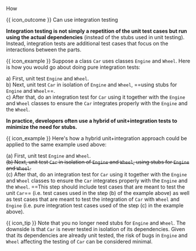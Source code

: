 <span id="title">How</span>

<span id="prereqs"><panel src="../what/unit-inElsewhere-asFlat.md" boilerplate header="%%{{ icon_prereq }} Quality Assurance → Testing → Integration Testing → What →%%" popup-url="{{ baseUrl }}/testing/testingTypes/integrationTesting/what" /></span>

<span id="outcomes">{{ icon_outcome }} Can use integration testing</span>

<div id="body">

**Integration testing is not simply a repetition of the unit test cases but run using the actual dependencies** (instead of the stubs used in unit testing). Instead, integration tests are additional test cases that focus on the interactions between the parts.

<tip-box> 

{{ icon_example }} Suppose a class `Car` uses classes `Engine` and `Wheel`. Here is how you would go about doing pure integration tests:

a) First, unit test `Engine` and `Wheel`.<br>
b) Next, unit test `Car` in isolation of `Engine` and `Wheel`, ==using stubs for `Engine` and `Wheel`==.<br>
c) After that, do an integration test for `Car` using it together with the `Engine` and `Wheel` classes to ensure the `Car` integrates properly with the `Engine` and the `Wheel`.  

</tip-box>

**In practice, developers often use a hybrid of unit+integration tests to minimize the need for stubs.**

<tip-box> 

{{ icon_example }} Here's how a hybrid unit+integration approach could be applied to the same example used above:

(a) First, unit test `Engine` and `Wheel`.<br>
~~(b) Next, unit test `Car` in isolation of `Engine` and `Wheel`, using stubs for `Engine` and `Wheel`.~~<br>
(c) After that, do an integration test for `Car` using it together with the `Engine` and `Wheel` classes to ensure the `Car` integrates properly with the `Engine` and the `Wheel`.  ==This step should include test cases that are meant to test the unit `Car`== (i.e. test cases used in the step (b) of the example above) as well as test cases that are meant to test the integration of `Car` with `Wheel` and `Engine` (i.e. pure integration test cases used of the step (c) in the example above). 

{{ icon_tip }} Note that you no longer need stubs for `Engine` and `Wheel`. The downside is that `Car` is never tested in isolation of its dependencies. Given that its dependencies are already unit tested, the risk of bugs in `Engine` and `Wheel` affecting the testing of `Car` can be considered minimal.

</tip-box>


</div>

<div id="extras">
</div>
